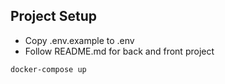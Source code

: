 ## Project Setup

- Copy .env.example to .env
- Follow README.md for back and front project

```sh
docker-compose up
```